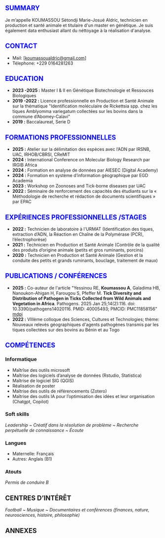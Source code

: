 ## <span style="color: blue;">SUMMARY</span>
Je m’appelle KOUMASSOU Sètondji Marie-Josué Aldric, technicien en production et santé animale et titulaire d'un master en génétique. Je suis également data enthusiast allant du néttoyage à la réalisation d'analyse.
## <span style="color: blue;">CONTACT</span>
- Mail: [koumassoualdric@gmail.com]
- Télephone: +229 0164281263

## <span style="color: blue;">EDUCATION</span>
- **2023 -2025 :** Master I & II en Génétique Biotechnologie et Ressouces Biologiques
- **2019 -2022 :** Licence professionnelle en Production et Santé Animale sur la thématique "Identification moléculaire de Rickettsia spp. chez les tiques Amblyomma variegatum collectées sur les bovins dans la commune d’Abomey-Calavi"
- **2019 :** Baccalaureat, Serie D

## <span style="color: blue;">FORMATIONS PROFESSIONNELLES</span>
- **2025 :** Atelier sur la délimitation des espèces avec l’ADN par IRSNB, UAC, IRHOB/CBRSI, CReMIT
- **2024 :** International Conference on Molecular Biology Research par IRGIB Africa
- **2024 :** Formation en analyse de données  par AIESEC (Digital Academy)
- **2024 :** Formation en système d’information géographique  par EGD Academia
- **2023 :** Workshop on Zoonoses and Tick-borne diseases  par UAC
- **2022 :** Séminaire de renforcement des capacités des étudiants sur la « Méthodologie de recherche et rédaction de documents scientifiques »  par EPAC

## <span style="color: blue;">EXPÉRIENCES PROFESSIONNELLES /STAGES</span>
- **2022 :** Technicien  de laboratoire à l'URMAT (Identification des tiques, extraction d’ADN, la Réaction en Chaîne de la Polymérase (PCR), l’électrophorèse)
- **2021 :** Technicien en Production et Santé Animale (Contrôle de la qualité des produits d’origine animale (petits et gros ruminants, porcins)
- **2020 :** Technicien en Production et Santé Animale (Gestion et la conduite des petits et grands ruminants, bouclage, traitement de maux)

## <span style="color: blue;">PUBLICATIONS / CONFÉRENCES</span>
- **2025 :** Co-auteur de l'article "Yessinou RE, **Koumassou A**, Galadima HB, Nanoukon-Ahigan H, Farougou S, Pfeffer M. **Tick Diversity and Distribution of Pathogen in Ticks Collected from Wild Animals and Vegetation in Africa**. Pathogens. 2025 Jan 25;14(2):116. doi: 10.3390/pathogens14020116. PMID: 40005493; PMCID: PMC11858156" [mdpi](https://www.mdpi.com/2076-0817/14/2/116)
- **2022 :** VIIIème colloque des Sciences, Cultures et Technologies; thème: Nouveaux relevés géographiques d'agents pathogènes transmis par les tiques collectées sur des bovins au Bénin et au Togo

## <span style="color: blue;">COMPÉTENCES</span>
### Informatique
- Maîtrîse des outils microsoft
- Maîtrise des logiciels d’analyse de données (Rstudio, Statistica)
- Maîtrise de logiciel SIG (QGIS)
- Réalisation de poster
- Maîtrise des outils de référencements (Zotero)
- Maîtrise des outils IA pour l’optimisation des idées et leur organisation (Chatgpt, Copilot)
### Soft skills
*Leadership ~ Créatif dans la résolution de problème ~ Recherche perpétuelle de connaissance ~ Écoute*
### Langues
- Maternelle: Français
- Autres: Anglais (B1)
### Atouts
*Permis de conduire B*

## CENTRES D’INTÉRÊT
*Football ~ Musique ~ Documentaires et conférences (finances, nature, neurosciences, histoire, philosophie)*
## ANNEXES
